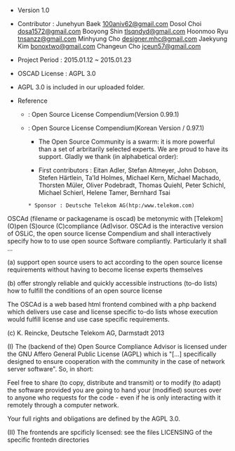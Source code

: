 <Open Source Compliance Advisor Korean Project>

* Version 1.0

* Contributor :
  Junehyun Baek <100aniv62@gmail.com> 
  Dosol Choi    <dosa1572@gmail.com> 
  Booyong Shin  <tlsqndyd@gmail.com> 
  Hoonmoo Ryu   <tnsanzz@gmail.com> 
  Minhyung Cho  <designer.mhc@gmail.com> 
  Jaekyung Kim  <bonoxtwo@gmail.com> 
  Changeun Cho  <jceun57@gmail.com> 

* Project Period : 2015.01.12 ~ 2015.01.23

* OSCAD License : AGPL 3.0

* AGPL 3.0 is included in our uploaded folder. 

* Reference 

  - : Open Source License Compendium(Version 0.99.1)

  - : Open Source License Compendium(Korean Version / 0.97.1)

	   * The Open Source Community is a swarm: it is more powerful
		 than a set of arbritarily selected experts. We are proud to have its
		 support. Gladly we thank (in alphabetical order):

  
       * First contributors : 	Eitan Adler,
								Stefan Altmeyer,
								John Dobson,
								Stefen Härtlein,
								Ta’Id Holmes,
								Michael Kern,
								Michael Machado,
								Thorsten Müler,
								Oliver Podebradt,
								Thomas Quiehl,
								Peter Schichl,
								Michael Schierl,
								Helene Tamer,
								Bernhard Tsai
		
		* Sponsor : Deutsche Telekom AG(htp:/www.telekom.com)


<Orginal>	
	
OSCAd (filename or packagename is oscad) be metonymic with [Telekom]
(O)pen (S)ource (C)compliance (Ad)visor. OSCAd is the interactive version
of OSLiC, the open source license Compendium and shall interactively specify
how to to use open source Software compliantly. Particularly it shall ...

(a) support open source users to act according to the open source license
requirements without having to become license experts themselves

(b) offer strongly reliable and quickly accessible instructions (to-do lists)
how to fulfill the conditions of an open source license

The OSCAd is a web based html frontend combined with a php backend which
delivers use case and license specific to-do lists whose execution would
fulfill license and use case specific requirements.

(c) K. Reincke, Deutsche Telekom AG, Darmstadt 2013

(I) The (backend of the) Open Source Compliance Advisor is licensed under the 
GNU Affero General Public License (AGPL) which is "[...] specifically 
designed to ensure cooperation with the community in the case of 
network server software". So, in short:

Feel free to share (to copy, distribute and transmit) or to modify (to adapt) 
the software provided you are going to hand your (modified) sources over to 
anyone who requests for the code - even if he is only interacting with it 
remotely through a computer network.

Your full rights and obligations are defined by the AGPL 3.0.

(II) The frontends are spcificly licensed: see the files LICENSING of
the specific frontedn directories

